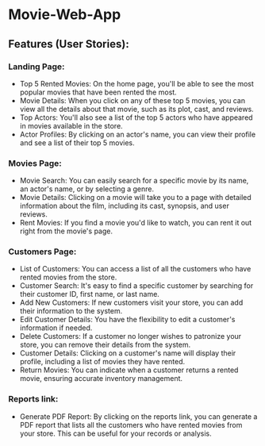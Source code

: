 # Movie-Web-App

## Features (User Stories):
### Landing Page:
- Top 5 Rented Movies: On the home page, you'll be able to see the most popular movies that have been rented the most.
- Movie Details: When you click on any of these top 5 movies, you can view all the details about that movie, such as its plot, cast, and reviews.
- Top Actors: You'll also see a list of the top 5 actors who have appeared in movies available in the store.
- Actor Profiles: By clicking on an actor's name, you can view their profile and see a list of their top 5 movies.

### Movies Page:
- Movie Search: You can easily search for a specific movie by its name, an actor's name, or by selecting a genre.
- Movie Details: Clicking on a movie will take you to a page with detailed information about the film, including its cast, synopsis, and user reviews.
- Rent Movies: If you find a movie you'd like to watch, you can rent it out right from the movie's page.

### Customers Page:
- List of Customers: You can access a list of all the customers who have rented movies from the store.
- Customer Search: It's easy to find a specific customer by searching for their customer ID, first name, or last name.
- Add New Customers: If new customers visit your store, you can add their information to the system.
- Edit Customer Details: You have the flexibility to edit a customer's information if needed.
- Delete Customers: If a customer no longer wishes to patronize your store, you can remove their details from the system.
- Customer Details: Clicking on a customer's name will display their profile, including a list of movies they have rented.
- Return Movies: You can indicate when a customer returns a rented movie, ensuring accurate inventory management.

### Reports link:
- Generate PDF Report: By clicking on the reports link, you can generate a PDF report that lists all the customers who have rented movies from your store. This can be useful for your records or analysis.
